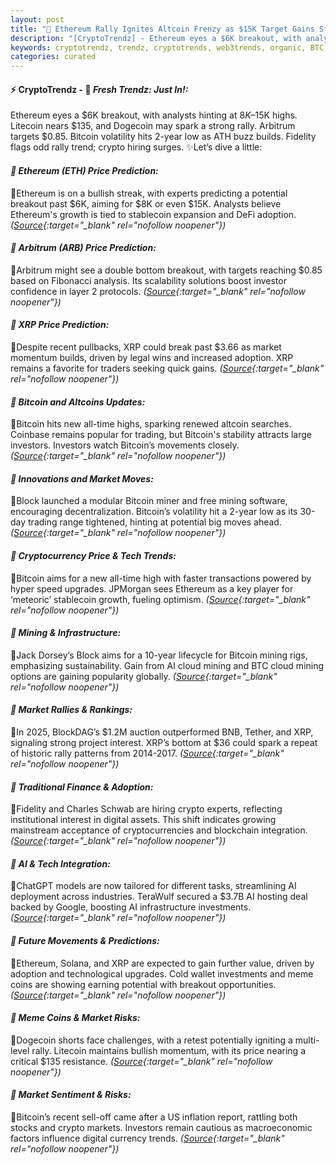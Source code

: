 ```yaml
---
layout: post
title: "🌌 Ethereum Rally Ignites Altcoin Frenzy as $15K Target Gains Steam"
description: "[CryptoTrendz] - Ethereum eyes a $6K breakout, with analysts hinting at $8K–$15K highs. Litecoin nears $135, and Dogecoin may spark a strong rally. Arbitrum targets $0.85. Bitcoin volatility hits 2-year low as ATH buzz builds. Fidelity flags odd rally trend; crypto hiring surges."
keywords: cryptotrendz, trendz, cryptotrends, web3trends, organic, BTC, ALTCOIN, crypto, Stablecoin, JPMorgan, Bitcoin, Miner, XRP, Ethereum, Mining, AI
categories: curated
---
```


#### ⚡ CryptoTrendz - 📌 *Fresh Trendz: Just In!:*

Ethereum eyes a $6K breakout, with analysts hinting at $8K–$15K highs. Litecoin nears $135, and Dogecoin may spark a strong rally. Arbitrum targets $0.85. Bitcoin volatility hits 2-year low as ATH buzz builds. Fidelity flags odd rally trend; crypto hiring surges. ✨Let’s dive a little:


#### *🔖  Ethereum (ETH) Price Prediction:*  

🔹Ethereum is on a bullish streak, with experts predicting a potential breakout past $6K, aiming for $8K or even $15K. Analysts believe Ethereum's growth is tied to stablecoin expansion and DeFi adoption. *([Source](https://s.avyag.com/59ly){:target="_blank" rel="nofollow noopener"})*

#### *🔖  Arbitrum (ARB) Price Prediction:*  

🔹Arbitrum might see a double bottom breakout, with targets reaching $0.85 based on Fibonacci analysis. Its scalability solutions boost investor confidence in layer 2 protocols. *([Source](https://s.avyag.com/rke0){:target="_blank" rel="nofollow noopener"})*

#### *🔖  XRP Price Prediction:*  

🔹Despite recent pullbacks, XRP could break past $3.66 as market momentum builds, driven by legal wins and increased adoption. XRP remains a favorite for traders seeking quick gains. *([Source](https://s.avyag.com/bqsi){:target="_blank" rel="nofollow noopener"})*

#### *🔖  Bitcoin and Altcoins Updates:*  

🔹Bitcoin hits new all-time highs, sparking renewed altcoin searches. Coinbase remains popular for trading, but Bitcoin's stability attracts large investors. Investors watch Bitcoin’s movements closely. *([Source](https://s.avyag.com/vh4e){:target="_blank" rel="nofollow noopener"})*

#### *🔖  Innovations and Market Moves:*  

🔹Block launched a modular Bitcoin miner and free mining software, encouraging decentralization. Bitcoin’s volatility hit a 2-year low as its 30-day trading range tightened, hinting at potential big moves ahead. *([Source](https://s.avyag.com/prdu){:target="_blank" rel="nofollow noopener"})*

#### *🔖  Cryptocurrency Price & Tech Trends:*  

🔹Bitcoin aims for a new all-time high with faster transactions powered by hyper speed upgrades. JPMorgan sees Ethereum as a key player for ‘meteoric’ stablecoin growth, fueling optimism. *([Source](https://s.avyag.com/8bb){:target="_blank" rel="nofollow noopener"})*

#### *🔖  Mining & Infrastructure:*  

🔹Jack Dorsey’s Block aims for a 10-year lifecycle for Bitcoin mining rigs, emphasizing sustainability. Gain from AI cloud mining and BTC cloud mining options are gaining popularity globally. *([Source](https://s.avyag.com/ie7j){:target="_blank" rel="nofollow noopener"})*

#### *🔖  Market Rallies & Rankings:*  

🔹In 2025, BlockDAG’s $1.2M auction outperformed BNB, Tether, and XRP, signaling strong project interest. XRP’s bottom at $36 could spark a repeat of historic rally patterns from 2014-2017. *([Source](https://s.avyag.com/fnkx){:target="_blank" rel="nofollow noopener"})*

#### *🔖  Traditional Finance & Adoption:*  

🔹Fidelity and Charles Schwab are hiring crypto experts, reflecting institutional interest in digital assets. This shift indicates growing mainstream acceptance of cryptocurrencies and blockchain integration. *([Source](https://s.avyag.com/sem1){:target="_blank" rel="nofollow noopener"})*

#### *🔖  AI & Tech Integration:*  

🔹ChatGPT models are now tailored for different tasks, streamlining AI deployment across industries. TeraWulf secured a $3.7B AI hosting deal backed by Google, boosting AI infrastructure investments. *([Source](https://s.avyag.com/zhu5){:target="_blank" rel="nofollow noopener"})*

#### *🔖  Future Movements & Predictions:*  

🔹Ethereum, Solana, and XRP are expected to gain further value, driven by adoption and technological upgrades. Cold wallet investments and meme coins are showing earning potential with breakout opportunities. *([Source](https://s.avyag.com/eb9u){:target="_blank" rel="nofollow noopener"})*

#### *🔖  Meme Coins & Market Risks:*  

🔹Dogecoin shorts face challenges, with a retest potentially igniting a multi-level rally. Litecoin maintains bullish momentum, with its price nearing a critical $135 resistance. *([Source](https://s.avyag.com/s08q){:target="_blank" rel="nofollow noopener"})*

#### *🔖  Market Sentiment & Risks:*  

🔹Bitcoin’s recent sell-off came after a US inflation report, rattling both stocks and crypto markets. Investors remain cautious as macroeconomic factors influence digital currency trends. *([Source](https://s.avyag.com/qxe3){:target="_blank" rel="nofollow noopener"})*